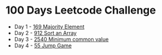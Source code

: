 # 100 Days Leetcode Challenge
- Day 1 - [169 Majority Element](https://github.com/jyashcs/leetcode/blob/master/Day%201%20169%20Majority%20Element.cpp)
- Day 2 - [912 Sort an Array](https://github.com/jyashcs/leetcode/blob/master/Day%202%20912%20Sort%20an%20Array.cpp)
- Day 3 - [2540 Minimum common value](https://github.com/jyashcs/leetcode/blob/master/Day%203%202540.%20Minimum%20Common%20Value.cpp)
- Day 4 - [55 Jump Game](https://github.com/jyashcs/leetcode/blob/master/Day%203%202540.%20Minimum%20Common%20Value.cpp)
